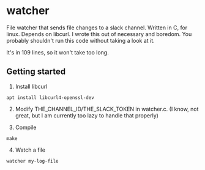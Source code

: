# watcher

File watcher that sends file changes to a slack channel. Written in C, for
linux. Depends on libcurl. I wrote this out of necessary and boredom. You
probably shouldn't run this code without taking a look at it.

It's in 109 lines, so it won't take too long.

## Getting started

1. Install libcurl
```
apt install libcurl4-openssl-dev
```

2. Modify THE_CHANNEL_ID/THE_SLACK_TOKEN in watcher.c.
(I know, not great, but I am currently too lazy to handle that properly)

3. Compile
```
make
```

4. Watch a file
```
watcher my-log-file
```
